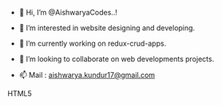 - 👋 Hi, I’m @AishwaryaCodes..!

- 👀 I’m interested in website designing and developing. 

- 🌱 I’m currently working on redux-crud-apps. 

- 💞️ I’m looking to collaborate on web developments projects.

- 📫 Mail : aishwarya.kundur17@gmail.com

<!---
AishwaryaCodes/AishwaryaCodes is a ✨ special ✨ repository because its `README.md` (this file) appears on your GitHub profile.
You can click the Preview link to take a look at your changes.
--->

HTML5 
